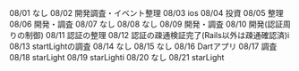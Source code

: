 08/01
なし
08/02
開発調査・イベント整理
08/03
ios
08/04
投資
08/05
整理
08/06
開発・調査
08/07
なし
08/08
なし
08/09
開発・調査
08/10
開発(認証周りの制御)
08/11
認証の整理
08/12
認証の疎通検証完了(Rails以外は疎通確認済)i
08/13
startLightの調査
08/14
なし
08/15
なし
08/16
Dartアプリ
08/17
調査
08/18
starLight
08/19
starLighti
08/20
なし
08/21
starLight
